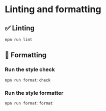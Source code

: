 # Linting and formatting

## ✅ Linting

```console
npm run lint
```

## 🎨 Formatting

### Run the style check

```console
npm run format:check
```

### Run the style formatter

```console
npm run format:format
```

